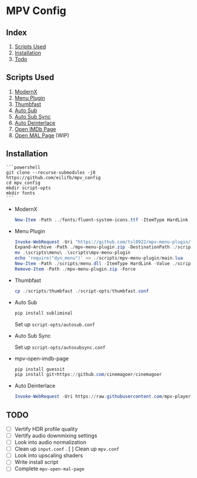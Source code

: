 # MPV Config
## Index
1. [Scripts Used](#scripts)
3. [Installation](#inst)
2. [Todo](#todo)

<a name="#scripts" />

## Scripts Used
1. [ModernX](https://github.com/eilifb/ModernX)
2. [Menu Plugin](https://github.com/tsl0922/mpv-menu-plugin)
3. [Thumbfast](https://github.com/eilifb/thumbfast)
4. [Auto Sub](https://github.com/eilifb/mpv-autosub)
5. [Auto Sub Sync](https://github.com/Ajatt-Tools/autosubsync-mpv)
6. [Auto Deinterlace](https://github.com/mpv-player/mpv/blob/master/TOOLS/lua/autodeint.lua)
7. [Open IMDb Page](https://github.com/eilifb/mpv-open-imdb-page)
8. [Open MAL Page](https://github.com/eilifb/mpv-open-mal-page) (WIP)

<a name="#inst" />

## Installation
    ```powershell
    git clone --recurse-submodules -j8 https://github.com/eilifb/mpv_config
    cd mpv_config
    mkdir script-opts
    mkdir fonts
    ```

* ModernX
    ```powershell
    New-Item -Path ../fonts/fluent-system-icons.ttf -ItemType HardLink -Value ./scripts/ModernX/fluent-system-icons.ttf
    ```

* Menu Plugin
    ```powershell
    Invoke-WebRequest -Uri "https://github.com/tsl0922/mpv-menu-plugin/releases/download/2.4.1/menu.zip" -OutFile ./mpv-menu-plugin.zip
    Expand-Archive -Path ./mpv-menu-plugin.zip -DestinationPath ./scripts -Force
    mv .\scripts\menu\ .\scripts\mpv-menu-plugin
    echo 'require("dyn_menu")' >> ./scripts/mpv-menu-plugin/main.lua
    New-Item -Path ./scripts/menu.dll -ItemType HardLink -Value ./scripts/mpv-menu-plugin/menu.dll
    Remove-Item -Path ./mpv-menu-plugin.zip -Force
    ```

* Thumbfast
    ```powershell
    cp ./scripts/thumbfast ./script-opts/thumbfast.conf
    ```
* Auto Sub
    ```powershell
    pip install subliminal
    ```

    Set up `script-opts/autosub.conf`

* Auto Sub Sync

    Set up `script-opts/autosubsync.conf`

* mpv-open-imdb-page
    ```powershell
    pip install guessit
    pip install git+https://github.com/cinemagoer/cinemagoer
    ```

* Auto Deinterlace
    ```powershell
    Invoke-WebRequest -Uri https://raw.githubusercontent.com/mpv-player/mpv/refs/heads/master/TOOLS/lua/autodeint.lua -Outfile ./scripts/autodeint.lua
    ```


<a name="#todo" />

## TODO

- [ ] Vertify HDR profile quality
- [ ] Vertify audio downmixing settings
- [ ] Look into audio normalization
- [ ] Clean up `input.conf`
. [ ] Clean up `mpv.conf`
- [ ] Look into upscaling shaders
- [ ] Write install script
- [ ] Complete `mpv-open-mal-page`
